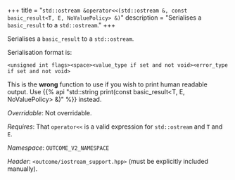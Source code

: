 +++
title = "`std::ostream &operator<<(std::ostream &, const basic_result<T, E, NoValuePolicy> &)`"
description = "Serialises a `basic_result` to a `std::ostream`."
+++

Serialises a `basic_result` to a `std::ostream`.

Serialisation format is:

```
<unsigned int flags><space><value_type if set and not void><error_type if set and not void>
```

This is the **wrong** function to use if you wish to print human readable output.
Use {{% api "std::string print(const basic_result<T, E, NoValuePolicy> &)" %}} instead.

*Overridable*: Not overridable.

*Requires*: That `operator<<` is a valid expression for `std::ostream` and `T` and `E`.

*Namespace*: `OUTCOME_V2_NAMESPACE`

*Header*: `<outcome/iostream_support.hpp>` (must be explicitly included manually).
